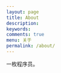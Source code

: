 ```yaml
---
layout: page
title: About
description:
keywords: 
comments: true
menu: 关于
permalink: /about/
---
```


一枚程序员。